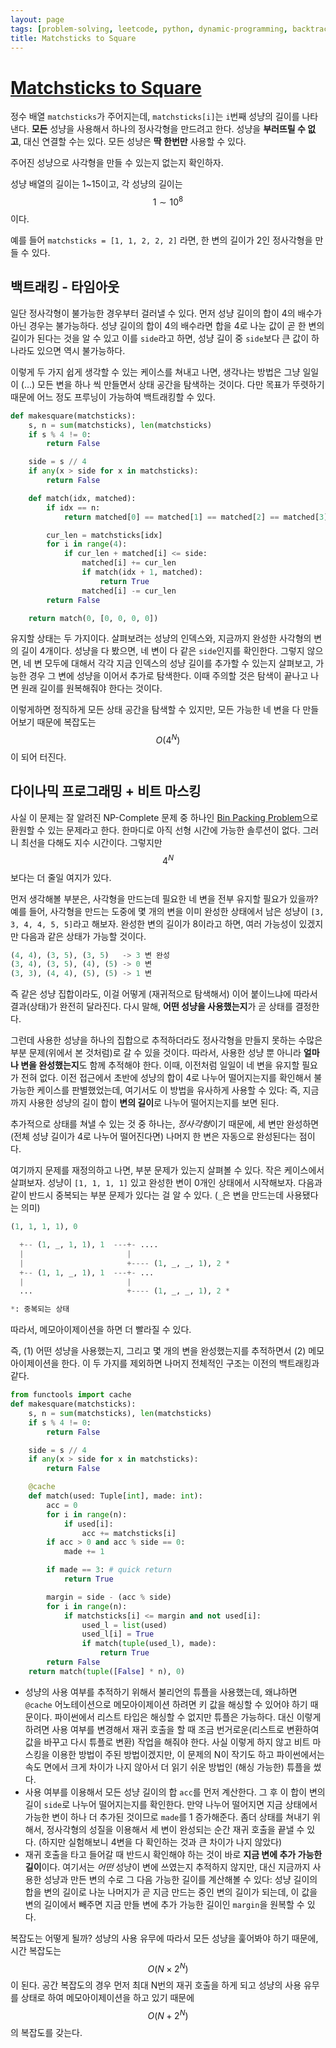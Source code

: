 ```yaml
---
layout: page
tags: [problem-solving, leetcode, python, dynamic-programming, backtracking]
title: Matchsticks to Square
---
```


# [Matchsticks to Square](https://leetcode.com/problems/matchsticks-to-square/)

 정수 배열 `matchsticks`가 주어지는데, `matchsticks[i]`는 `i`번째
 성냥의 길이를 나타낸다. **모든** 성냥을 사용해서 하나의 정사각형을
 만드려고 한다. 성냥을 **부러뜨릴 수 없고**, 대신 연결할 수는
 있다. 모든 성냥은 **딱 한번만** 사용할 수 있다.

 주어진 성냥으로 사각형을 만들 수 있는지 없는지 확인하자.

 성냥 배열의 길이는 1~15이고, 각 성냥의 길이는 $$ 1 \sim 10^8 $$ 이다.

 예를 들어 `matchsticks = [1, 1, 2, 2, 2]` 라면, 한 변의 길이가 2인
 정사각형을 만들 수 있다.

## 백트래킹 - 타임아웃

 일단 정사각형이 불가능한 경우부터 걸러낼 수 있다. 먼저 성냥 길이의
 합이 4의 배수가 아닌 경우는 불가능하다. 성냥 길이의 합이 4의 배수라면
 합을 4로 나눈 값이 곧 한 변의 길이가 된다는 것을 알 수 있고 이를
 `side`라고 하면, 성냥 길이 중 `side`보다 큰 값이 하나라도 있으면 역시
 불가능하다.

 이렇게 두 가지 쉽게 생각할 수 있는 케이스를 쳐내고 나면, 생각나는
 방법은 그냥 일일이 (...) 모든 변을 하나 씩 만들면서 상태 공간을
 탐색하는 것이다. 다만 목표가 뚜렷하기 때문에 어느 정도 프루닝이
 가능하여 백트래킹할 수 있다.

```python
def makesquare(matchsticks):
    s, n = sum(matchsticks), len(matchsticks)
    if s % 4 != 0:
        return False

    side = s // 4
    if any(x > side for x in matchsticks):
        return False

    def match(idx, matched):
        if idx == n:
            return matched[0] == matched[1] == matched[2] == matched[3] == side

        cur_len = matchsticks[idx]
        for i in range(4):
            if cur_len + matched[i] <= side:
                matched[i] += cur_len
                if match(idx + 1, matched):
                    return True
                matched[i] -= cur_len
        return False

    return match(0, [0, 0, 0, 0])
```

 유지할 상태는 두 가지이다. 살펴보려는 성냥의 인덱스와, 지금까지
 완성한 사각형의 변의 길이 4개이다. 성냥을 다 봤으면, 네 변이 다 같은
 `side`인지를 확인한다. 그렇지 않으면, 네 변 모두에 대해서 각각 지금
 인덱스의 성냥 길이를 추가할 수 있는지 살펴보고, 가능한 경우 그 변에
 성냥을 이어서 추가로 탐색한다. 이때 주의할 것은 탐색이 끝나고 나면
 원래 길이를 원복해줘야 한다는 것이다.

 이렇게하면 정직하게 모든 상태 공간을 탐색할 수 있지만, 모든 가능한 네
 변을 다 만들어보기 때문에 복잡도는 $$O(4^N)$$이 되어 터진다.

## 다이나믹 프로그래밍 + 비트 마스킹

 사실 이 문제는 잘 알려진 NP-Complete 문제 중 하나인 [Bin Packing
 Problem](https://en.wikipedia.org/wiki/Bin_packing_problem)으로
 환원할 수 있는 문제라고 한다. 한마디로 아직 선형 시간에 가능한
 솔루션이 없다. 그러니 최선을 다해도 지수 시간이다. 그렇지만
 $$4^N$$보다는 더 줄일 여지가 있다.

 먼저 생각해볼 부분은, 사각형을 만드는데 필요한 네 변을 전부 유지할
 필요가 있을까? 예를 들어, 사각형을 만드는 도중에 몇 개의 변을 이미
 완성한 상태에서 남은 성냥이 `[3, 3, 4, 4, 5, 5]`라고 해보자. 완성한
 변의 길이가 8이라고 하면, 여러 가능성이 있겠지만 다음과 같은 상태가
 가능할 것이다.

```python
(4, 4), (3, 5), (3, 5)   -> 3 변 완성
(3, 4), (3, 5), (4), (5) -> 0 변
(3, 3), (4, 4), (5), (5) -> 1 변
```

 즉 같은 성냥 집합이라도, 이걸 어떻게 (재귀적으로 탐색해서) 이어
 붙이느냐에 따라서 결과(상태)가 완전히 달라진다. 다시 말해, **어떤
 성냥을 사용했는지**가 곧 상태를 결정한다.

 그런데 사용한 성냥을 하나의 집합으로 추적하더라도 정사각형을 만들지
 못하는 수많은 부분 문제(위에서 본 것처럼)로 갈 수 있을
 것이다. 따라서, 사용한 성냥 뿐 아니라 **얼마나 변을 완성했는지**도
 함께 추적해야 한다. 이때, 이전처럼 일일이 네 변을 유지할 필요가 전혀
 없다. 이전 접근에서 초반에 성냥의 합이 4로 나누어 떨어지는지를
 확인해서 불가능한 케이스를 판별했었는데, 여기서도 이 방법을 유사하게
 사용할 수 있다: 즉, 지금까지 사용한 성냥의 길이 합이 **변의 길이**로
 나누어 떨어지는지를 보면 된다.

 추가적으로 상태를 쳐낼 수 있는 것 중 하나는, *정사각형*이기 때문에,
 세 변만 완성하면 (전체 성냥 길이가 4로 나누어 떨어진다면) 나머지 한
 변은 자동으로 완성된다는 점이다.

 여기까지 문제를 재정의하고 나면, 부분 문제가 있는지 살펴볼 수
 있다. 작은 케이스에서 살펴보자. 성냥이 `[1, 1, 1, 1]` 있고 완성한
 변이 0개인 상태에서 시작해보자. 다음과 같이 반드시 중복되는 부분
 문제가 있다는 걸 알 수 있다. (`_`은 변을 만드는데 사용됐다는 의미)

```python
(1, 1, 1, 1), 0

  +-- (1, _, 1, 1), 1  ---+- ....
  |                       |
  |                       +---- (1, _, _, 1), 2 *
  +-- (1, 1, _, 1), 1  ---+- ...
  |                       |
  ...                     +---- (1, _, _, 1), 2 *

*: 중복되는 상태
```

 따라서, 메모아이제이션을 하면 더 빨라질 수 있다.

 즉, (1) 어떤 성냥을 사용했는지, 그리고 몇 개의 변을 완성했는지를
 추적하면서 (2) 메모아이제이션을 한다. 이 두 가지를 제외하면 나머지
 전체적인 구조는 이전의 백트래킹과 같다.

```python
from functools import cache
def makesquare(matchsticks):
    s, n = sum(matchsticks), len(matchsticks)
    if s % 4 != 0:
        return False

    side = s // 4
    if any(x > side for x in matchsticks):
        return False

    @cache
    def match(used: Tuple[int], made: int):
        acc = 0
        for i in range(n):
            if used[i]:
                acc += matchsticks[i]
        if acc > 0 and acc % side == 0:
            made += 1

        if made == 3: # quick return
            return True

        margin = side - (acc % side)
        for i in range(n):
            if matchsticks[i] <= margin and not used[i]:
                used_l = list(used)
                used_l[i] = True
                if match(tuple(used_l), made):
                    return True
        return False
    return match(tuple([False] * n), 0)
```

 - 성냥의 사용 여부를 추적하기 위해서 불리언의 튜플을 사용했는데,
   왜냐하면 `@cache` 어노테이션으로 메모아이제이션 하려면 키 값을
   해싱할 수 있어야 하기 때문이다. 파이썬에서 리스트 타입은 해싱할 수
   없지만 튜플은 가능하다. 대신 이렇게 하려면 사용 여부를 변경해서
   재귀 호출을 할 때 조금 번거로운(리스트로 변환하여 값을 바꾸고 다시
   튜플로 변환) 작업을 해줘야 한다. 사실 이렇게 하지 않고 비트
   마스킹을 이용한 방법이 주된 방법이겠지만, 이 문제의 N이 작기도 하고
   파이썬에서는 속도 면에서 크게 차이가 나지 않아서 더 읽기 쉬운
   방법인 (해싱 가능한) 튜플을 썼다.
 - 사용 여부를 이용해서 모든 성냥 길이의 합 `acc`를 먼저 계산한다. 그
   후 이 합이 변의 길이 `side`로 나누어 떨어지는지를 확인한다. 만약
   나누어 떨어지면 지금 상태에서 가능한 변이 하나 더 추가된 것이므로
   `made`를 1 증가해준다. 좀더 상태를 쳐내기 위해서, 정사각형의 성질을
   이용해서 세 변이 완성되는 순간 재귀 호출을 끝낼 수 있다. (하지만
   실험해보니 4변을 다 확인하는 것과 큰 차이가 나지 않았다)
 - 재귀 호출을 타고 들어갈 때 반드시 확인해야 하는 것이 바로 **지금
   변에 추가 가능한 길이**이다. 여기서는 *어떤* 성냥이 변에 쓰였는지
   추적하지 않지만, 대신 지금까지 사용한 성냥과 만든 변의 수로 그 다음
   가능한 길이를 계산해볼 수 있다: 성냥 길이의 합을 변의 길이로 나눈
   나머지가 곧 지금 만드는 중인 변의 길이가 되는데, 이 값을 변의
   길이에서 빼주면 지금 만들 변에 추가 가능한 길이인 `margin`을 원복할
   수 있다.

 복잡도는 어떻게 될까? 성냥의 사용 유무에 따라서 모든 성냥을 훑어봐야
 하기 때문에, 시간 복잡도는 $$O(N \times 2^N)$$이 된다. 공간 복잡도의
 경우 먼저 최대 N번의 재귀 호출을 하게 되고 성냥의 사용 유무를 상태로
 하여 메모아이제이션을 하고 있기 때문에 $$O(N + 2^N)$$의 복잡도를
 갖는다.
